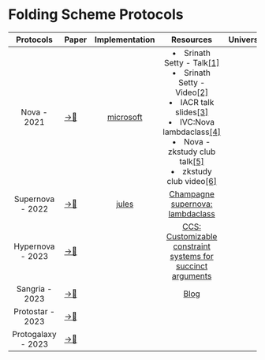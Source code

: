 # Folding Scheme Protocols 

|Protocols|Paper|Implementation |Resources |Universal|Transparent|
|:---:|---|:---:|:---:|:---:|:---:|
Nova - 2021|[→📝](https://eprint.iacr.org/2021/370.pdf)|[microsoft](https://github.com/microsoft/Nova)|</li><li>Srinath Setty - Talk[[1]](https://drive.google.com/file/d/1aLQeB_ca9k7NrWRHY00QauZIe7hmt6_u/view?pli=1)</li><li>Srinath Setty - Video[[2]](https://www.youtube.com/watch?v=mY-LWXKsBLc)</li><li>IACR talk slides[[3]](https://iacr.org/submit/files/slides/2022/crypto/crypto2022/334/slides.pdf)</li><li>IVC:Nova lambdaclass[[4]](https://www.notamonadtutorial.com/incrementally-verifiable-computation-nova/)</li><li>Nova - zkstudy club talk[[5]](https://drive.google.com/file/d/1pIPoRUcMvhsoSWLami5T1KHc5oqkUAZH/view)</li><li>zkstudy club video[[6]](https://www.youtube.com/watch?v=ilrvqajkrYY)
Supernova - 2022|[→📝](https://eprint.iacr.org/2022/1758)|[jules](https://github.com/jules/supernova)|[Champagne supernova: lambdaclass](https://www.notamonadtutorial.com/periodic-constraints-and-recursion-in-zk-starks/)
Hypernova - 2023|[→📝](https://eprint.iacr.org/2023/573)| |[CCS: Customizable constraint systems for succinct arguments](https://eprint.iacr.org/2023/552)
Sangria - 2023|[→📝](https://github.com/geometryresearch/technical_notes/blob/main/sangria_folding_plonk.pdf)| |[Blog](https://geometryresearch.xyz/notebook/sangria-a-folding-scheme-for-plonk)
Protostar - 2023|[→📝](https://eprint.iacr.org/2023/620)|
Protogalaxy - 2023|[→📝](https://eprint.iacr.org/2023/1106)||||
